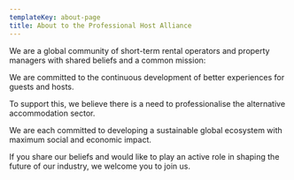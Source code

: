 ```yaml
---
templateKey: about-page
title: About to the Professional Host Alliance
---
```

We are a global community of short-term rental operators and property managers with shared beliefs and a common mission:

We are committed to the continuous development of better experiences for guests and hosts.

To support this, we believe there is a need to professionalise the alternative accommodation sector.

We are each committed to developing a sustainable global ecosystem with maximum social and economic impact.

If you share our beliefs and would like to play an active role in shaping the future of our industry, we welcome you to join us.

# 

###
